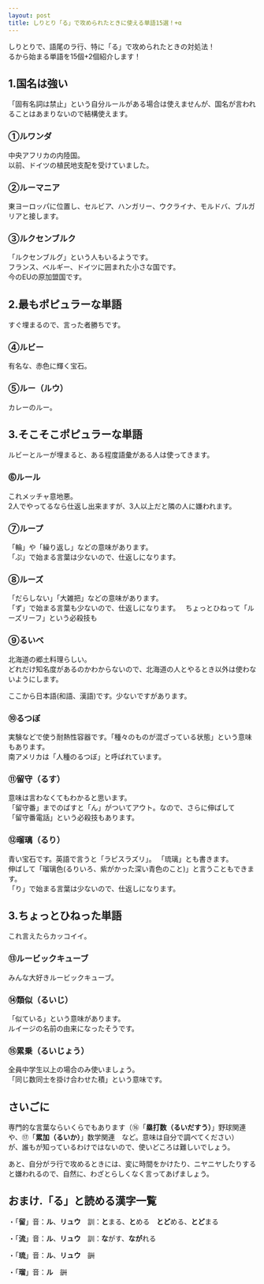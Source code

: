 ```yaml
---
layout: post
title: しりとり「る」で攻められたときに使える単語15選！+α
---
```


しりとりで、語尾のラ行、特に「る」で攻められたときの対処法！  
るから始まる単語を15個+2個紹介します！

## 1.国名は強い
 
「固有名詞は禁止」という自分ルールがある場合は使えませんが、国名が言われることはあまりないので結構使えます。
 
### ①ルワンダ
 
中央アフリカの内陸国。  
以前、ドイツの植民地支配を受けていました。
 
### ②ルーマニア
 
東ヨーロッパに位置し、セルビア、ハンガリー、ウクライナ、モルドバ、ブルガリアと接します。
 
### ③ルクセンブルク
 
「ルクセンブルグ」という人もいるようです。  
フランス、ベルギー、ドイツに囲まれた小さな国です。  
今のEUの原加盟国です。
 
## 2.最もポピュラーな単語
 
すぐ埋まるので、言った者勝ちです。
 
### ④ルビー
 
有名な、赤色に輝く宝石。
 
### ⑤ルー（ルウ）
 
カレーのルー。
 
## 3.そこそこポピュラーな単語
 
ルビーとルーが埋まると、ある程度語彙がある人は使ってきます。
 
### ⓺ルール
 
これメッチャ意地悪。  
2人でやってるなら仕返し出来ますが、3人以上だと隣の人に嫌われます。
 
### ⑦ループ
 
「輪」や「繰り返し」などの意味があります。  
「ぷ」で始まる言葉は少ないので、仕返しになります。
 
### ⑧ルーズ
 
「だらしない」「大雑把」などの意味があります。  
「ず」で始まる言葉も少ないので、仕返しになります。  
ちょっとひねって「ルーズリーフ」という必殺技も
 
### ⑨るいべ
 
北海道の郷土料理らしい。  
どれだけ知名度があるのかわからないので、北海道の人とやるとき以外は使わないようにします。
 
ここから日本語(和語、漢語)です。少ないですがあります。
 
### ⑩るつぼ
 
実験などで使う耐熱性容器です。「種々のものが混ざっている状態」という意味もあります。  
南アメリカは「人種のるつぼ」と呼ばれています。
 
### ⑪留守（るす）
 
意味は言わなくてもわかると思います。  
「留守番」までのばすと「ん」がついてアウト。なので、さらに伸ばして  
「留守番電話」という必殺技もあります。
 
### ⑫瑠璃（るり）
 
青い宝石です。英語で言うと「ラピスラズリ」。  「琉璃」とも書きます。  
伸ばして「瑠璃色(るりいろ、紫がかった深い青色のこと)」と言うこともできます。  
「り」で始まる言葉は少ないので、仕返しになります。
 
## 3.ちょっとひねった単語
 
これ言えたらカッコイイ。
 
### ⑬ルービックキューブ
 
みんな大好きルービックキューブ。
 
### ⑭類似（るいじ）
 
「似ている」という意味があります。  
ルイージの名前の由来になったそうです。
 
### ⑮累乗（るいじょう）
 
全員中学生以上の場合のみ使いましょう。  
「同じ数同士を掛け合わせた積」という意味です。
 
## さいごに
 
専門的な言葉ならいくらでもあります（⑯「**塁打数（るいだすう）**」野球関連　や、⑰「**累加（るいか）**」数学関連　など。意味は自分で調べてください）  
が、誰もが知っているわけではないので、使いどころは難しいでしょう。
 
あと、自分がラ行で攻めるときには、変に時間をかけたり、ニヤニヤしたりすると嫌われるので、自然に、わざとらしくなく言ってあげましょう。
 
## おまけ.「る」と読める漢字一覧
 
・「**留**」音：**ル**、**リュウ**　訓：**と**まる、**と**める　**とど**める、**とど**まる
 
・「**流**」音：**ル**、**リュウ**　訓：**な**がす、**なが**れる
 
・「**琉**」音：**ル**、**リュウ**　~~訓~~

・「**瑠**」音：**ル**　~~訓~~
